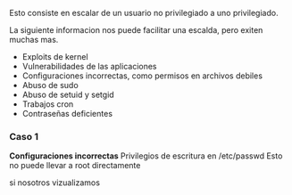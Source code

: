 Esto consiste en escalar de un usuario no privilegiado a uno privilegiado.

La siguiente informacion nos puede facilitar una escalda, pero exiten muchas mas.

- Exploits de kernel
- Vulnerabilidades de las aplicaciones
- Configuraciones incorrectas, como permisos en archivos debiles
- Abuso de sudo
- Abuso de setuid y setgid
- Trabajos cron
- Contraseñas deficientes


### Caso 1
**Configuraciones incorrectas**
Privilegios de escritura en /etc/passwd
Esto no puede llevar a root directamente

si nosotros vizualizamos